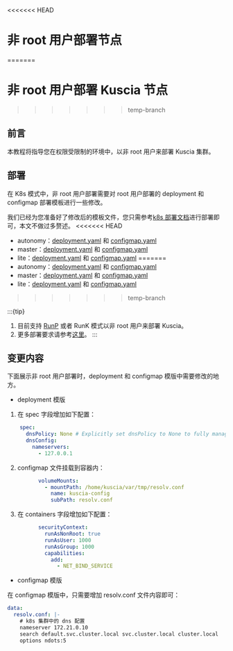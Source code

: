 <<<<<<< HEAD
# 非 root 用户部署节点
=======
# 非 root 用户部署 Kuscia 节点
>>>>>>> temp-branch

## 前言

本教程将指导您在权限受限制的环境中，以非 root 用户来部署 Kuscia 集群。

## 部署

在 K8s 模式中，非 root 用户部署需要对 root 用户部署的 deployment 和 configmap 部署模板进行一些修改。

我们已经为您准备好了修改后的模板文件，您只需参考[k8s 部署文档](./K8s_p2p_cn.md)进行部署即可，本文不做过多赘述。
<<<<<<< HEAD
- autonomy：[deployment.yaml](https://github.com/secretflow/kuscia/blob/main/hack/k8s/autonomy/rootless/deployment.yaml) 和 [configmap.yaml](https://github.com/secretflow/kuscia/blob/main/hack/k8s/autonomy/rootless/configmap.yaml)
- master：[deployment.yaml](https://github.com/secretflow/kuscia/blob/main/hack/k8s/master/rootless/deployment.yaml) 和 [configmap.yaml](https://github.com/secretflow/kuscia/blob/main/hack/k8s/master/rootless/configmap.yaml)
- lite：[deployment.yaml](https://github.com/secretflow/kuscia/blob/main/hack/k8s/lite/rootless/deployment.yaml) 和 [configmap.yaml](https://github.com/secretflow/kuscia/blob/main/hack/k8s/lite/rootless/configmap.yaml)
=======
- autonomy：[deployment.yaml](https://github.com/secretflow/kuscia/blob/release/0.11.x/hack/k8s/autonomy/rootless/deployment.yaml) 和 [configmap.yaml](https://github.com/secretflow/kuscia/blob/release/0.11.x/hack/k8s/autonomy/rootless/configmap.yaml)
- master：[deployment.yaml](https://github.com/secretflow/kuscia/blob/release/0.11.x/hack/k8s/master/rootless/deployment.yaml) 和 [configmap.yaml](https://github.com/secretflow/kuscia/blob/release/0.11.x/hack/k8s/master/rootless/configmap.yaml)
- lite：[deployment.yaml](https://github.com/secretflow/kuscia/blob/release/0.11.x/hack/k8s/lite/rootless/deployment.yaml) 和 [configmap.yaml](https://github.com/secretflow/kuscia/blob/release/0.11.x/hack/k8s/lite/rootless/configmap.yaml)
>>>>>>> temp-branch

:::{tip}
1. 目前支持 [RunP](deploy_with_runp_cn.md) 或者 RunK 模式以非 root 用户来部署 Kuscia。
2. 更多部署要求请参考[这里](../deploy_check.md)。
:::

## 变更内容

下面展示非 root 用户部署时，deployment 和 configmap 模版中需要修改的地方。

- deployment 模版

1. 在 spec 字段增加如下配置：

```yaml
    spec:
      dnsPolicy: None # Explicitly set dnsPolicy to None to fully manage DNS settings
      dnsConfig:
        nameservers:
          - 127.0.0.1
```

2. configmap 文件挂载到容器内：

```yaml
          volumeMounts:
            - mountPath: /home/kuscia/var/tmp/resolv.conf
              name: kuscia-config
              subPath: resolv.conf
```

3. 在 containers 字段增加如下配置：
```yaml
          securityContext:
            runAsNonRoot: true
            runAsUser: 1000
            runAsGroup: 1000
            capabilities:
              add:
                - NET_BIND_SERVICE
```

- configmap 模版

在 configmap 模版中，只需要增加 resolv.conf 文件内容即可：

```yaml
data:
  resolv.conf: |-
    # k8s 集群中的 dns 配置
    nameserver 172.21.0.10
    search default.svc.cluster.local svc.cluster.local cluster.local
    options ndots:5
```
